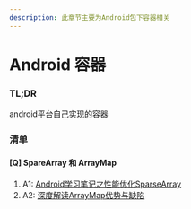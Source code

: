 ```yaml
---
description: 此章节主要为Android包下容器相关
---
```


# Android 容器

### TL;DR

android平台自己实现的容器

### 清单

#### [Q] SpareArray 和 ArrayMap
1. A1: [Android学习笔记之性能优化SparseArray](https://www.cnblogs.com/RGogoing/p/5095168.html)
2. A2: [深度解读ArrayMap优势与缺陷](http://gityuan.com/2019/01/13/arraymap/)
